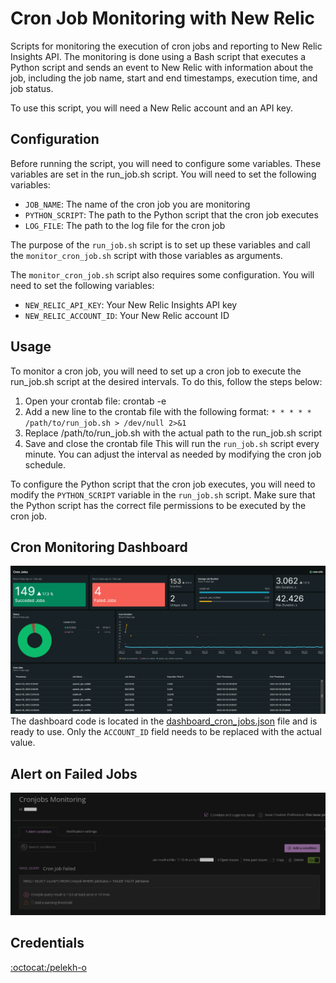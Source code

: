# Cron Job Monitoring with New Relic
Scripts for monitoring the execution of cron jobs and reporting to New Relic Insights API. The monitoring is done using a Bash script that executes a Python script and sends an event to New Relic with information about the job, including the job name, start and end timestamps, execution time, and job status.

To use this script, you will need a New Relic account and an API key.

## Configuration
Before running the script, you will need to configure some variables. These variables are set in the run_job.sh script. You will need to set the following variables:

- `JOB_NAME`: The name of the cron job you are monitoring
- `PYTHON_SCRIPT`: The path to the Python script that the cron job executes
- `LOG_FILE`: The path to the log file for the cron job

The purpose of the `run_job.sh` script is to set up these variables and call the `monitor_cron_job.sh` script with those variables as arguments.

The `monitor_cron_job.sh` script also requires some configuration. You will need to set the following variables:

- `NEW_RELIC_API_KEY`: Your New Relic Insights API key
- `NEW_RELIC_ACCOUNT_ID`: Your New Relic account ID

## Usage
To monitor a cron job, you will need to set up a cron job to execute the run_job.sh script at the desired intervals. To do this, follow the steps below:

1. Open your crontab file: crontab -e
2. Add a new line to the crontab file with the following format: `* * * * * /path/to/run_job.sh > /dev/null 2>&1`
3. Replace /path/to/run_job.sh with the actual path to the run_job.sh script
4. Save and close the crontab file
This will run the `run_job.sh` script every minute. You can adjust the interval as needed by modifying the cron job schedule.

To configure the Python script that the cron job executes, you will need to modify the `PYTHON_SCRIPT` variable in the `run_job.sh` script. Make sure that the Python script has the correct file permissions to be executed by the cron job.

## Cron Monitoring Dashboard
![Cron Job Monitoring Dashboard](media/screenshot_dashboard.png)
The dashboard code is located in the [dashboard_cron_jobs.json](https://github.com/pelekh-o/newrelic_cron_monitor/blob/main/dashboard_cron_jobs.json) file and is ready to use. Only the `ACCOUNT_ID` field needs to be replaced with the actual value.

## Alert on Failed Jobs
![Alert Configuration](media/screenshot_alert.png)


## Credentials
[:octocat:/pelekh-o](https://github.com/pelekh-o)